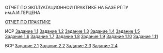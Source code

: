 ОТЧЕТ ПО ЭКПЛУАТАЦИОННОЙ ПРАКТИКЕ НА БАЗЕ РГПУ им.А.И.ГЕРЦЕНА

[ОТЧЕТ ПО ПРАКТИКЕ](ссылка)

ИСР
[Задание 1.1]()
[Задание 1.2]()
[Задание 1.3]()
[Задание 1.4]()
[Задание 1.5]()
[Задание 1.6]()
[Задание 1.7]()
[Задание 1.8]()
[Задание 1.9]()
[Задание 1.10]()
[Задание 1.11]()

ВСР
[Задание 2.1]()
[Задание 2.2]()
[Задание 2.3]()
[Задание 2.4]()
